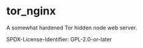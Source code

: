 # tor_nginx

A somewhat hardened Tor hidden node web server.

SPDX-License-Identifier: GPL-2.0-or-later
